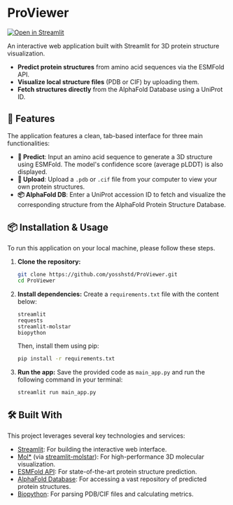 # ProViewer
[![Open in Streamlit](https://static.streamlit.io/badges/streamlit_badge_black_white.svg)](https://proviewer.streamlit.app/)

An interactive web application built with Streamlit for 3D protein structure visualization.

- **Predict protein structures** from amino acid sequences via the ESMFold API.
- **Visualize local structure files** (PDB or CIF) by uploading them.
- **Fetch structures directly** from the AlphaFold Database using a UniProt ID.

## 🚀 Features
The application features a clean, tab-based interface for three main functionalities:

- **🔮 Predict**: Input an amino acid sequence to generate a 3D structure using ESMFold. The model's confidence score (average pLDDT) is also displayed.
- **📁 Upload**: Upload a `.pdb` or `.cif` file from your computer to view your own protein structures.
- **📦 AlphaFold DB**: Enter a UniProt accession ID to fetch and visualize the corresponding structure from the AlphaFold Protein Structure Database.

<!-- <p align="center">
  <img src="https://i.imgur.com/vHq8YyH.png" alt="App Screenshot" width="85%">
</p> -->

## 📦 Installation & Usage
To run this application on your local machine, please follow these steps.

1.  **Clone the repository:**
    ```bash
    git clone https://github.com/yosshstd/ProViewer.git
    cd ProViewer
    ```
2.  **Install dependencies:**
    Create a `requirements.txt` file with the content below:
    ```
    streamlit
    requests
    streamlit-molstar
    biopython
    ```
    Then, install them using pip:
    ```bash
    pip install -r requirements.txt
    ```

3.  **Run the app:**
    Save the provided code as `main_app.py` and run the following command in your terminal:
    ```bash
    streamlit run main_app.py
    ```

## 🛠️ Built With
This project leverages several key technologies and services:

- [Streamlit](https://streamlit.io/): For building the interactive web interface.
- [Mol*](https://molstar.org/) (via [streamlit-molstar](https://github.com/pragmatic-streamlit/streamlit-molstar)): For high-performance 3D molecular visualization.
- [ESMFold API](https://esmatlas.com/about): For state-of-the-art protein structure prediction.
- [AlphaFold Database](https://alphafold.ebi.ac.uk/): For accessing a vast repository of predicted protein structures.
- [Biopython](https://biopython.org/): For parsing PDB/CIF files and calculating metrics.
